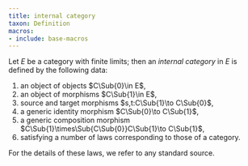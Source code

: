 ```yaml
---
title: internal category
taxon: Definition
macros:
- include: base-macros
---
```


Let $E$ be a category with finite limits; then an _internal category_
in $E$ is defined by the following data:

1. an object of objects $C\Sub{0}\in E$,
2. an object of morphisms $C\Sub{1}\in E$,
3. source and target morphisms $s,t:C\Sub{1}\to C\Sub{0}$,
4. a generic identity morphism $C\Sub{0}\to C\Sub{1}$,
5. a generic composition morphism $C\Sub{1}\times\Sub{C\Sub{0}}C\Sub{1}\to C\Sub{1}$,
6. satisfying a number of laws corresponding to those of a category.

For the details of these laws, we refer to any standard source.
